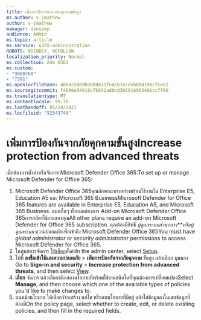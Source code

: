 ```yaml
---
title: เพิ่มการป้องกันจากภัยคุกคามขั้นสูง
ms.author: v-jmathew
author: v-jmathew
manager: dansimp
audience: Admin
ms.topic: article
ms.service: o365-administration
ROBOTS: NOINDEX, NOFOLLOW
localization_priority: Normal
ms.collection: Adm_O365
ms.custom:
- "9000760"
- "7391"
ms.openlocfilehash: 486ac58b9b5b88b11fe45b7ace5b084190cfcee2
ms.sourcegitcommit: f4866e94918c7b591ad0cd3b58169d340bcc7f00
ms.translationtype: MT
ms.contentlocale: th-TH
ms.lasthandoff: 05/19/2021
ms.locfileid: "52543740"
---
```

# <a name="increase-protection-from-advanced-threats"></a><span data-ttu-id="835fa-102">เพิ่มการป้องกันจากภัยคุกคามขั้นสูง</span><span class="sxs-lookup"><span data-stu-id="835fa-102">Increase protection from advanced threats</span></span>

<span data-ttu-id="835fa-103">เมื่อต้องการตั้งค่าหรือจัดการ Microsoft Defender Office 365:</span><span class="sxs-lookup"><span data-stu-id="835fa-103">To set up or manage Microsoft Defender for Office 365:</span></span>

1. <span data-ttu-id="835fa-104">Microsoft Defender Office 365คุณลักษณะบางอย่างพร้อมใช้งานใน Enterprise E5, Education A5 และ Microsoft 365 Business</span><span class="sxs-lookup"><span data-stu-id="835fa-104">Microsoft Defender for Office 365 features are available in Enterprise E5, Education A5, and Microsoft 365 Business.</span></span> <span data-ttu-id="835fa-105">แผนอื่นๆ ทั้งหมดต้องการ Add-on Microsoft Defender Office 365การสมัครใช้งานของคุณ</span><span class="sxs-lookup"><span data-stu-id="835fa-105">All other plans require an add-on Microsoft Defender for Office 365 subscription.</span></span> <span data-ttu-id="835fa-106">คุณต้องมีสิทธิ์ *ผู้ดูแลระบบส่วนกลาง\*\*หรือผู้ดูแลระบบ* ความปลอดภัยเพื่อเข้าถึง Microsoft Defender Office 365</span><span class="sxs-lookup"><span data-stu-id="835fa-106">You must have *global administrator* or *security administrator* permissions to access Microsoft Defender for Office 365.</span></span>
2. <span data-ttu-id="835fa-107">ในศูนย์การจัดการ [ให้เลือก](https://go.microsoft.com/fwlink/p/?linkid=2075721)ตั้งค่า</span><span class="sxs-lookup"><span data-stu-id="835fa-107">In the admin center, select [Setup](https://go.microsoft.com/fwlink/p/?linkid=2075721).</span></span>
3. <span data-ttu-id="835fa-108">ไปที่ **ลงชื่อเข้าใช้และความปลอดภัย**  >  **เพิ่มการป้องกันจากภัยคุกคาม** ขั้นสูง แล้วเลือก มุมมอง [](https://go.microsoft.com/fwlink/?linkid=2109302)</span><span class="sxs-lookup"><span data-stu-id="835fa-108">Go to **Sign-in and security** > **Increase protection from advanced threats**, and then select [View](https://go.microsoft.com/fwlink/?linkid=2109302).</span></span>
4. <span data-ttu-id="835fa-109">**เลือก** จัดการ แล้วเลือกชนิดของนโยบายที่พร้อมใช้งานชนิดใดที่คุณต้องการเปลี่ยนแปลง</span><span class="sxs-lookup"><span data-stu-id="835fa-109">Select **Manage**, and then choose which one of the available types of policies you'd like to make changes to.</span></span>
5. <span data-ttu-id="835fa-110">บนหน้านโยบาย ให้เลือกว่าจะสร้าง แก้ไข หรือลบนโยบายที่มีอยู่ แล้วใส่ข้อมูลลงในเขตข้อมูลที่ต้องมี</span><span class="sxs-lookup"><span data-stu-id="835fa-110">On the policy page, select whether to create, edit, or delete existing policies, and then fill in the required fields.</span></span>
